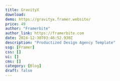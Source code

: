 ```yaml
---
title: GravityX
download:
demo: https://gravityx.framer.website/
price: 49
author: "Framerbite"
author_link: https://framerbite.com
date: 2024-12-30T03:46:52.930Z
description: "Productized Design Agency Template"
ssg: [Framer]
css: []
ui: []
cms: []
category: [Blog]
draft: false
---
```

